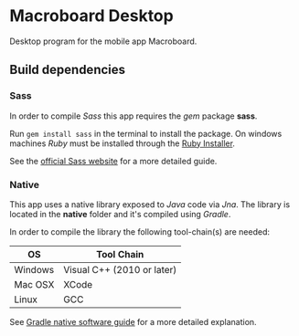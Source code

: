 # Macroboard Desktop
Desktop program for the mobile app Macroboard.

## Build dependencies
### Sass
In order to compile *Sass* this app requires the *gem* package **sass**.

Run `gem install sass` in the terminal to install the package. On windows machines *Ruby* must be installed through the [Ruby Installer](https://rubyinstaller.org/).

See the [official Sass website](http://sass-lang.com/install) for a more detailed guide.

### Native
This app uses a native library exposed to *Java* code via *Jna*. The library is located in the **native** folder and it's compiled using *Gradle*.

In order to compile the library the following tool-chain(s) are needed:

| OS        | Tool Chain                 |
| ----------| -------------------------- |
| Windows   | Visual C++ (2010 or later) |
| Mac OSX   | XCode                      |
| Linux     | GCC                        |

See [Gradle native software guide](https://docs.gradle.org/current/userguide/native_software.html) for a more detailed explanation.
